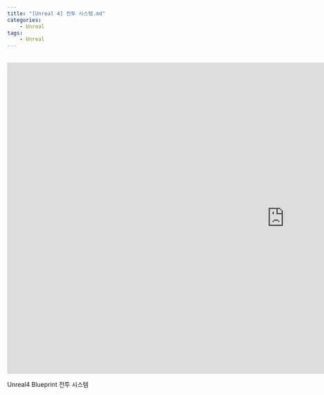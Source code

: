 ```yaml
---
title: "[Unreal 4] 전투 시스템.md"
categories:
    - Unreal
tags:
    - Unreal
---
```


<br>
<iframe width="1280" height="720" src="https://www.youtube.com/embed/vLHWQ-QseAY" title="YouTube video player" frameborder="0" allow="accelerometer; autoplay; clipboard-write; encrypted-media; gyroscope; picture-in-picture" allowfullscreen></iframe>

<br>

Unreal4 Blueprint 전투 시스템
